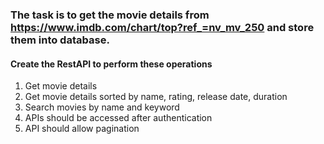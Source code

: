 ### The task is to get the movie details  from https://www.imdb.com/chart/top?ref_=nv_mv_250 and store them into database.
#### Create the RestAPI to perform these operations
  1. Get movie details
  2. Get movie details sorted by name, rating, release date, duration
  3. Search movies by name and keyword
  4. APIs should be accessed after authentication
  5. API should allow pagination

